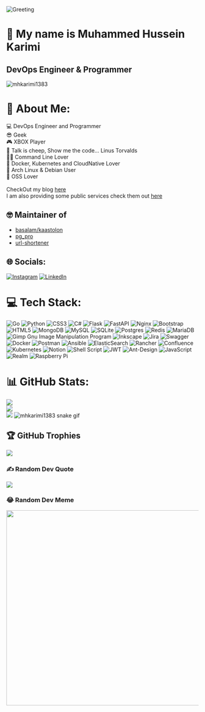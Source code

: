 ![Greeting](https://rishavanand.github.io/static/images/greetings.gif)

👋 My name is Muhammed Hussein Karimi
========================================
DevOps Engineer & Programmer
----------------------------

<p align="left"> <img src="https://komarev.com/ghpvc/?username=mhkarimi1383" alt="mhkarimi1383" /> </p>  

# 💫 About Me:
💻 DevOps Engineer and Programmer<br>😎 Geek<br>🎮 XBOX Player<br>🙏 Talk is cheep, Show me the code... Linus Torvalds<br>🕵️‍♂️ Command Line Lover<br>🐳 Docker, Kubernetes and CloudNative Lover<br>🐧 Arch Linux & Debian User<br>🔷 OSS Lover<br><br>CheckOut my blog [here](https://karimi.dev)<br>I am also providing some public services check them out [here](https://apps.karimi.dev)

## 🤓 Maintainer of

* [basalam/kaastolon](https://github.com/basalam/kaastolon)
* [pg_pro](https://github.com/mhkarimi1383/pg_pro)
* [url-shortener](https://github.com/mhkarimi1383/url-shortener)

## 🌐 Socials:
[![Instagram](https://img.shields.io/badge/Instagram-%23E4405F.svg?logo=Instagram&logoColor=white)](https://instagram.com/mhkarimi1383) [![LinkedIn](https://img.shields.io/badge/LinkedIn-%230077B5.svg?logo=linkedin&logoColor=white)](https://linkedin.com/in/muhammed-hussein-karimi-44305814b) 

# 💻 Tech Stack:
![Go](https://img.shields.io/badge/go-%2300ADD8.svg?style=for-the-badge&logo=go&logoColor=white) ![Python](https://img.shields.io/badge/python-3670A0?style=for-the-badge&logo=python&logoColor=ffdd54) ![CSS3](https://img.shields.io/badge/css3-%231572B6.svg?style=for-the-badge&logo=css3&logoColor=white) ![C#](https://img.shields.io/badge/c%23-%23239120.svg?style=for-the-badge&logo=c-sharp&logoColor=white) ![Flask](https://img.shields.io/badge/flask-%23000.svg?style=for-the-badge&logo=flask&logoColor=white) ![FastAPI](https://img.shields.io/badge/FastAPI-005571?style=for-the-badge&logo=fastapi) ![Nginx](https://img.shields.io/badge/nginx-%23009639.svg?style=for-the-badge&logo=nginx&logoColor=white) ![Bootstrap](https://img.shields.io/badge/bootstrap-%23563D7C.svg?style=for-the-badge&logo=bootstrap&logoColor=white) ![HTML5](https://img.shields.io/badge/html5-%23E34F26.svg?style=for-the-badge&logo=html5&logoColor=white) ![MongoDB](https://img.shields.io/badge/MongoDB-%234ea94b.svg?style=for-the-badge&logo=mongodb&logoColor=white) ![MySQL](https://img.shields.io/badge/mysql-%2300f.svg?style=for-the-badge&logo=mysql&logoColor=white) ![SQLite](https://img.shields.io/badge/sqlite-%2307405e.svg?style=for-the-badge&logo=sqlite&logoColor=white) ![Postgres](https://img.shields.io/badge/postgres-%23316192.svg?style=for-the-badge&logo=postgresql&logoColor=white) ![Redis](https://img.shields.io/badge/redis-%23DD0031.svg?style=for-the-badge&logo=redis&logoColor=white) ![MariaDB](https://img.shields.io/badge/MariaDB-003545?style=for-the-badge&logo=mariadb&logoColor=white) ![Gimp Gnu Image Manipulation Program](https://img.shields.io/badge/Gimp-657D8B?style=for-the-badge&logo=gimp&logoColor=FFFFFF) ![Inkscape](https://img.shields.io/badge/Inkscape-e0e0e0?style=for-the-badge&logo=inkscape&logoColor=080A13) ![Jira](https://img.shields.io/badge/jira-%230A0FFF.svg?style=for-the-badge&logo=jira&logoColor=white) ![Swagger](https://img.shields.io/badge/-Swagger-%23Clojure?style=for-the-badge&logo=swagger&logoColor=white) ![Docker](https://img.shields.io/badge/docker-%230db7ed.svg?style=for-the-badge&logo=docker&logoColor=white) ![Postman](https://img.shields.io/badge/Postman-FF6C37?style=for-the-badge&logo=postman&logoColor=white) ![Ansible](https://img.shields.io/badge/ansible-%231A1918.svg?style=for-the-badge&logo=ansible&logoColor=white) ![ElasticSearch](https://img.shields.io/badge/-ElasticSearch-005571?style=for-the-badge&logo=elasticsearch) ![Rancher](https://img.shields.io/badge/rancher-%230075A8.svg?style=for-the-badge&logo=rancher&logoColor=white) ![Confluence](https://img.shields.io/badge/confluence-%23172BF4.svg?style=for-the-badge&logo=confluence&logoColor=white) ![Kubernetes](https://img.shields.io/badge/kubernetes-%23326ce5.svg?style=for-the-badge&logo=kubernetes&logoColor=white) ![Notion](https://img.shields.io/badge/Notion-%23000000.svg?style=for-the-badge&logo=notion&logoColor=white) ![Shell Script](https://img.shields.io/badge/shell_script-%23121011.svg?style=for-the-badge&logo=gnu-bash&logoColor=white) ![JWT](https://img.shields.io/badge/JWT-black?style=for-the-badge&logo=JSON%20web%20tokens) ![Ant-Design](https://img.shields.io/badge/-AntDesign-%230170FE?style=for-the-badge&logo=ant-design&logoColor=white) ![JavaScript](https://img.shields.io/badge/javascript-%23323330.svg?style=for-the-badge&logo=javascript&logoColor=%23F7DF1E) ![Realm](https://img.shields.io/badge/Realm-39477F?style=for-the-badge&logo=realm&logoColor=white) ![Raspberry Pi](https://img.shields.io/badge/-RaspberryPi-C51A4A?style=for-the-badge&logo=Raspberry-Pi)
# 📊 GitHub Stats:
![](https://github-readme-stats.vercel.app/api?username=mhkarimi1383&theme=dracula&hide_border=false&include_all_commits=true&count_private=true)<br/>
![](https://github-readme-streak-stats.herokuapp.com/?user=mhkarimi1383&theme=dracula&hide_border=false)<br/>
![](https://github-readme-stats.vercel.app/api/top-langs/?username=mhkarimi1383&theme=dracula&hide_border=false&include_all_commits=true&count_private=true&layout=compact)
![mhkarimi1383 snake gif](https://github.com/mhkarimi1383/mhkarimi1383/blob/output/github-contribution-grid-snake.svg)

## 🏆 GitHub Trophies
![](https://github-profile-trophy.vercel.app/?username=mhkarimi1383&theme=radical&no-frame=false&no-bg=true&margin-w=4)

### ✍️ Random Dev Quote
![](https://quotes-github-readme.vercel.app/api?type=vetical&theme=radical)

### 😂 Random Dev Meme
<img src="https://random-memer.herokuapp.com/" width="512px"/>

<!-- ## 🎧 Listening On (Currently or Recently)

[![spotify](https://spotify-github-profile.vercel.app/api/view.svg?uid=9p2s7pumci2anmu63l8wi3sqg&cover_image=true&theme=novatorem&bar_color=53b14f&bar_color_cover=true)](https://spotify-github-profile.vercel.app/api/view.svg?uid=9p2s7pumci2anmu63l8wi3sqg&redirect=true) -->
